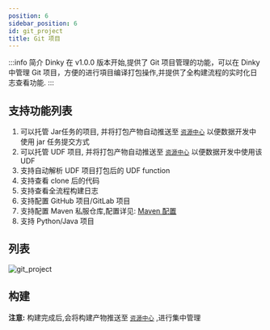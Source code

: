 ```yaml
---
position: 6
sidebar_position: 6
id: git_project
title: Git 项目
---
```


:::info 简介
Dinky 在 v1.0.0 版本开始,提供了 Git 项目管理的功能，可以在 Dinky 中管理 Git 项目，方便的进行項目编译打包操作,并提供了全构建流程的实时化日志查看功能.
:::

## 支持功能列表
1. 可以托管 Jar任务的项目, 并将打包产物自动推送至 [`资源中心`](resource_center) 以便数据开发中使用 jar 任务提交方式
2. 可以托管 UDF 项目, 并将打包产物自动推送至 [`资源中心`](resource_center) 以便数据开发中使用该 UDF
3. 支持自动解析 UDF 项目打包后的 UDF function
4. 支持查看 clone 后的代码
5. 支持查看全流程构建日志
6. 支持配置 GitHub 项目/GitLab 项目
7. 支持配置 Maven 私服仓库,配置详见: [Maven 配置](../system_setting/global_settings/maven_setting)
8. 支持 Python/Java 项目

## 列表
![git_project](http://www.aiwenmo.com/dinky/docs/test/git_project_list.png)

## 构建

**注意:** 构建完成后,会将构建产物推送至 [`资源中心`](resource_center) ,进行集中管理